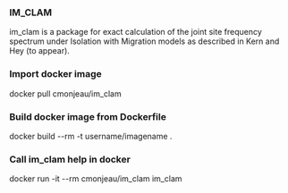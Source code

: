 ### IM_CLAM

im_clam is a package for exact calculation of the joint site frequency spectrum under Isolation with Migration models as described in Kern and Hey (to appear).

### Import docker image

docker pull cmonjeau/im_clam

### Build docker image from Dockerfile

docker build --rm -t username/imagename .

### Call im_clam help in docker

docker run -it --rm cmonjeau/im_clam im_clam
